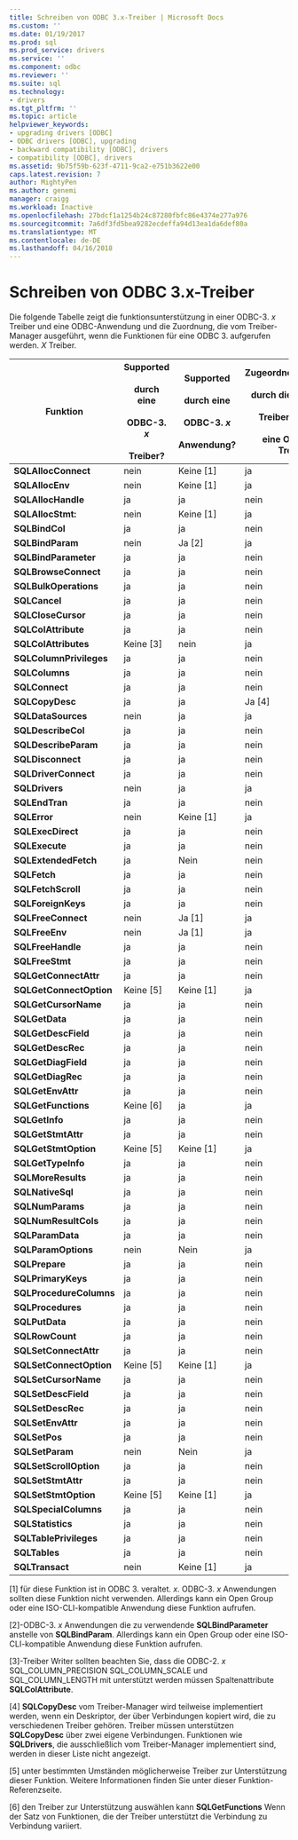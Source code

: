 ```yaml
---
title: Schreiben von ODBC 3.x-Treiber | Microsoft Docs
ms.custom: ''
ms.date: 01/19/2017
ms.prod: sql
ms.prod_service: drivers
ms.service: ''
ms.component: odbc
ms.reviewer: ''
ms.suite: sql
ms.technology:
- drivers
ms.tgt_pltfrm: ''
ms.topic: article
helpviewer_keywords:
- upgrading drivers [ODBC]
- ODBC drivers [ODBC], upgrading
- backward compatibility [ODBC], drivers
- compatibility [ODBC], drivers
ms.assetid: 9b75f59b-623f-4711-9ca2-e751b3622e00
caps.latest.revision: 7
author: MightyPen
ms.author: genemi
manager: craigg
ms.workload: Inactive
ms.openlocfilehash: 27bdcf1a1254b24c87280fbfc86e4374e277a976
ms.sourcegitcommit: 7a6df3fd5bea9282ecdeffa94d13ea1da6def80a
ms.translationtype: MT
ms.contentlocale: de-DE
ms.lasthandoff: 04/16/2018
---
```

# <a name="writing-odbc-3x-drivers"></a>Schreiben von ODBC 3.x-Treiber
Die folgende Tabelle zeigt die funktionsunterstützung in einer ODBC-3. *x* Treiber und eine ODBC-Anwendung und die Zuordnung, die vom Treiber-Manager ausgeführt, wenn die Funktionen für eine ODBC 3. aufgerufen werden. *X* Treiber.  
  
|Funktion|Supported<br /><br /> durch eine<br /><br /> ODBC-3. *x*<br /><br /> Treiber?|Supported<br /><br /> durch eine<br /><br /> ODBC-3. *x*<br /><br /> Anwendung?|Zugeordnet/unterstützt<br /><br /> durch die ODBC-3. *x*<br /><br /> Treiber-Manager<br /><br /> eine ODBC-3. *x* Treiber?|  
|--------------|----------------------------------------------------|---------------------------------------------------------|---------------------------------------------------------------------------------------------|  
|**SQLAllocConnect**|nein|Keine [1]|ja|  
|**SQLAllocEnv**|nein|Keine [1]|ja|  
|**SQLAllocHandle**|ja|ja|nein|  
|**SQLAllocStmt:**|nein|Keine [1]|ja|  
|**SQLBindCol**|ja|ja|nein|  
|**SQLBindParam**|nein|Ja [2]|ja|  
|**SQLBindParameter**|ja|ja|nein|  
|**SQLBrowseConnect**|ja|ja|nein|  
|**SQLBulkOperations**|ja|ja|nein|  
|**SQLCancel**|ja|ja|nein|  
|**SQLCloseCursor**|ja|ja|nein|  
|**SQLColAttribute**|ja|ja|nein|  
|**SQLColAttributes**|Keine [3]|nein|ja|  
|**SQLColumnPrivileges**|ja|ja|nein|  
|**SQLColumns**|ja|ja|nein|  
|**SQLConnect**|ja|ja|nein|  
|**SQLCopyDesc**|ja|ja|Ja [4]|  
|**SQLDataSources**|nein|ja|ja|  
|**SQLDescribeCol**|ja|ja|nein|  
|**SQLDescribeParam**|ja|ja|nein|  
|**SQLDisconnect**|ja|ja|nein|  
|**SQLDriverConnect**|ja|ja|nein|  
|**SQLDrivers**|nein|ja|ja|  
|**SQLEndTran**|ja|ja|nein|  
|**SQLError**|nein|Keine [1]|ja|  
|**SQLExecDirect**|ja|ja|nein|  
|**SQLExecute**|ja|ja|nein|  
|**SQLExtendedFetch**|ja|Nein|nein|  
|**SQLFetch**|ja|ja|nein|  
|**SQLFetchScroll**|ja|ja|nein|  
|**SQLForeignKeys**|ja|ja|nein|  
|**SQLFreeConnect**|nein|Ja [1]|ja|  
|**SQLFreeEnv**|nein|Ja [1]|ja|  
|**SQLFreeHandle**|ja|ja|nein|  
|**SQLFreeStmt**|ja|ja|nein|  
|**SQLGetConnectAttr**|ja|ja|nein|  
|**SQLGetConnectOption**|Keine [5]|Keine [1]|ja|  
|**SQLGetCursorName**|ja|ja|nein|  
|**SQLGetData**|ja|ja|nein|  
|**SQLGetDescField**|ja|ja|nein|  
|**SQLGetDescRec**|ja|ja|nein|  
|**SQLGetDiagField**|ja|ja|nein|  
|**SQLGetDiagRec**|ja|ja|nein|  
|**SQLGetEnvAttr**|ja|ja|nein|  
|**SQLGetFunctions**|Keine [6]|ja|ja|  
|**SQLGetInfo**|ja|ja|nein|  
|**SQLGetStmtAttr**|ja|ja|nein|  
|**SQLGetStmtOption**|Keine [5]|Keine [1]|ja|  
|**SQLGetTypeInfo**|ja|ja|nein|  
|**SQLMoreResults**|ja|ja|nein|  
|**SQLNativeSql**|ja|ja|nein|  
|**SQLNumParams**|ja|ja|nein|  
|**SQLNumResultCols**|ja|ja|nein|  
|**SQLParamData**|ja|ja|nein|  
|**SQLParamOptions**|nein|Nein|ja|  
|**SQLPrepare**|ja|ja|nein|  
|**SQLPrimaryKeys**|ja|ja|nein|  
|**SQLProcedureColumns**|ja|ja|nein|  
|**SQLProcedures**|ja|ja|nein|  
|**SQLPutData**|ja|ja|nein|  
|**SQLRowCount**|ja|ja|nein|  
|**SQLSetConnectAttr**|ja|ja|nein|  
|**SQLSetConnectOption**|Keine [5]|Keine [1]|ja|  
|**SQLSetCursorName**|ja|ja|nein|  
|**SQLSetDescField**|ja|ja|nein|  
|**SQLSetDescRec**|ja|ja|nein|  
|**SQLSetEnvAttr**|ja|ja|nein|  
|**SQLSetPos**|ja|ja|nein|  
|**SQLSetParam**|nein|Nein|ja|  
|**SQLSetScrollOption**|ja|ja|nein|  
|**SQLSetStmtAttr**|ja|ja|nein|  
|**SQLSetStmtOption**|Keine [5]|Keine [1]|ja|  
|**SQLSpecialColumns**|ja|ja|nein|  
|**SQLStatistics**|ja|ja|nein|  
|**SQLTablePrivileges**|ja|ja|nein|  
|**SQLTables**|ja|ja|nein|  
|**SQLTransact**|nein|Keine [1]|ja|  
  
 [1] für diese Funktion ist in ODBC 3. veraltet. *x*. ODBC-3. *x* Anwendungen sollten diese Funktion nicht verwenden. Allerdings kann ein Open Group oder eine ISO-CLI-kompatible Anwendung diese Funktion aufrufen.  
  
 [2]-ODBC-3. *x* Anwendungen die zu verwendende **SQLBindParameter** anstelle von **SQLBindParam**. Allerdings kann ein Open Group oder eine ISO-CLI-kompatible Anwendung diese Funktion aufrufen.  
  
 [3]-Treiber Writer sollten beachten Sie, dass die ODBC-2. *x* SQL_COLUMN_PRECISION SQL_COLUMN_SCALE und SQL_COLUMN_LENGTH mit unterstützt werden müssen Spaltenattribute **SQLColAttribute**.  
  
 [4] **SQLCopyDesc** vom Treiber-Manager wird teilweise implementiert werden, wenn ein Deskriptor, der über Verbindungen kopiert wird, die zu verschiedenen Treiber gehören. Treiber müssen unterstützen **SQLCopyDesc** über zwei eigene Verbindungen. Funktionen wie **SQLDrivers**, die ausschließlich vom Treiber-Manager implementiert sind, werden in dieser Liste nicht angezeigt.  
  
 [5] unter bestimmten Umständen möglicherweise Treiber zur Unterstützung dieser Funktion. Weitere Informationen finden Sie unter dieser Funktion-Referenzseite.  
  
 [6] den Treiber zur Unterstützung auswählen kann **SQLGetFunctions** Wenn der Satz von Funktionen, die der Treiber unterstützt die Verbindung zu Verbindung variiert.
